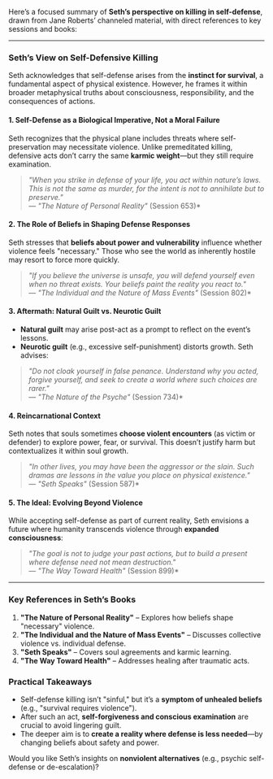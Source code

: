Here’s a focused summary of **Seth’s perspective on killing in self-defense**, drawn from Jane Roberts’ channeled material, with direct references to key sessions and books:

---

### **Seth’s View on Self-Defensive Killing**  
Seth acknowledges that self-defense arises from the **instinct for survival**, a fundamental aspect of physical existence. However, he frames it within broader metaphysical truths about consciousness, responsibility, and the consequences of actions.

#### **1. Self-Defense as a Biological Imperative, Not a Moral Failure**  
Seth recognizes that the physical plane includes threats where self-preservation may necessitate violence. Unlike premeditated killing, defensive acts don’t carry the same **karmic weight**—but they still require examination.  
> *"When you strike in defense of your life, you act within nature’s laws. This is not the same as murder, for the intent is not to annihilate but to preserve."*  
> — *"The Nature of Personal Reality"* (Session 653)*  

#### **2. The Role of Beliefs in Shaping Defense Responses**  
Seth stresses that **beliefs about power and vulnerability** influence whether violence feels "necessary." Those who see the world as inherently hostile may resort to force more quickly.  
> *"If you believe the universe is unsafe, you will defend yourself even when no threat exists. Your beliefs paint the reality you react to."*  
> — *"The Individual and the Nature of Mass Events"* (Session 802)*  

#### **3. Aftermath: Natural Guilt vs. Neurotic Guilt**  
- **Natural guilt** may arise post-act as a prompt to reflect on the event’s lessons.  
- **Neurotic guilt** (e.g., excessive self-punishment) distorts growth. Seth advises:  
> *"Do not cloak yourself in false penance. Understand why you acted, forgive yourself, and seek to create a world where such choices are rarer."*  
> — *"The Nature of the Psyche"* (Session 734)*  

#### **4. Reincarnational Context**  
Seth notes that souls sometimes **choose violent encounters** (as victim or defender) to explore power, fear, or survival. This doesn’t justify harm but contextualizes it within soul growth.  
> *"In other lives, you may have been the aggressor or the slain. Such dramas are lessons in the value you place on physical existence."*  
> — *"Seth Speaks"* (Session 587)*  

#### **5. The Ideal: Evolving Beyond Violence**  
While accepting self-defense as part of current reality, Seth envisions a future where humanity transcends violence through **expanded consciousness**:  
> *"The goal is not to judge your past actions, but to build a present where defense need not mean destruction."*  
> — *"The Way Toward Health"* (Session 899)*  

---

### **Key References in Seth’s Books**  
1. **"The Nature of Personal Reality"** – Explores how beliefs shape "necessary" violence.  
2. **"The Individual and the Nature of Mass Events"** – Discusses collective violence vs. individual defense.  
3. **"Seth Speaks"** – Covers soul agreements and karmic learning.  
4. **"The Way Toward Health"** – Addresses healing after traumatic acts.  

### **Practical Takeaways**  
- Self-defense killing isn’t "sinful," but it’s a **symptom of unhealed beliefs** (e.g., "survival requires violence").  
- After such an act, **self-forgiveness and conscious examination** are crucial to avoid lingering guilt.  
- The deeper aim is to **create a reality where defense is less needed**—by changing beliefs about safety and power.  

Would you like Seth’s insights on **nonviolent alternatives** (e.g., psychic self-defense or de-escalation)?